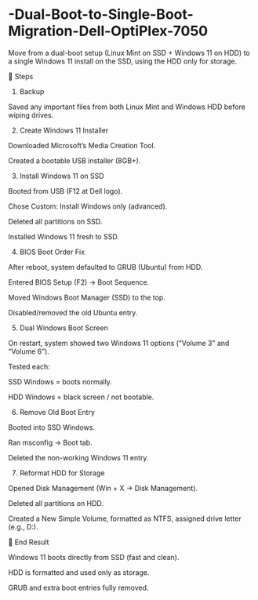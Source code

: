 # -Dual-Boot-to-Single-Boot-Migration-Dell-OptiPlex-7050
Move from a dual-boot setup (Linux Mint on SSD + Windows 11 on HDD) to a single Windows 11 install on the SSD, using the HDD only for storage.


🔹 Steps
1. Backup

Saved any important files from both Linux Mint and Windows HDD before wiping drives.

2. Create Windows 11 Installer

Downloaded Microsoft’s Media Creation Tool.

Created a bootable USB installer (8GB+).

3. Install Windows 11 on SSD

Booted from USB (F12 at Dell logo).

Chose Custom: Install Windows only (advanced).

Deleted all partitions on SSD.

Installed Windows 11 fresh to SSD.

4. BIOS Boot Order Fix

After reboot, system defaulted to GRUB (Ubuntu) from HDD.

Entered BIOS Setup (F2) → Boot Sequence.

Moved Windows Boot Manager (SSD) to the top.

Disabled/removed the old Ubuntu entry.

5. Dual Windows Boot Screen

On restart, system showed two Windows 11 options (“Volume 3” and “Volume 6”).

Tested each:

SSD Windows = boots normally.

HDD Windows = black screen / not bootable.

6. Remove Old Boot Entry

Booted into SSD Windows.

Ran msconfig → Boot tab.

Deleted the non-working Windows 11 entry.

7. Reformat HDD for Storage

Opened Disk Management (Win + X → Disk Management).

Deleted all partitions on HDD.

Created a New Simple Volume, formatted as NTFS, assigned drive letter (e.g., D:).

🔹 End Result

Windows 11 boots directly from SSD (fast and clean).

HDD is formatted and used only as storage.

GRUB and extra boot entries fully removed.

